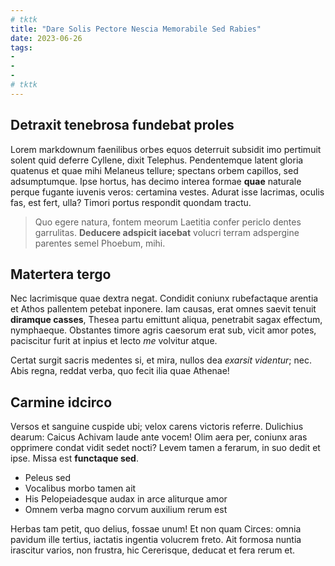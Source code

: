 ```yaml
---
# tktk
title: "Dare Solis Pectore Nescia Memorabile Sed Rabies"
date: 2023-06-26
tags:
-
-
-
# tktk
---
```


## Detraxit tenebrosa fundebat proles

Lorem markdownum faenilibus orbes equos deterruit subsidit imo pertimuit solent quid deferre Cyllene, dixit Telephus. Pendentemque latent gloria quatenus et quae mihi Melaneus tellure; spectans orbem capillos, sed adsumptumque. Ipse hortus, has decimo interea formae **quae** naturale perque fugante iuvenis veros: certamina vestes. Adurat isse lacrimas, oculis fas, est fert, ulla? Timori portus respondit quondam tractu.

> Quo egere natura, fontem meorum Laetitia confer periclo dentes garrulitas. **Deducere adspicit iacebat** volucri terram adspergine parentes semel Phoebum, mihi.

## Matertera tergo

Nec lacrimisque quae dextra negat. Condidit coniunx rubefactaque arentia et Athos pallentem petebat inponere. Iam causas, erat omnes saevit tenuit **diramque casses**, Thesea partu emittunt aliqua, penetrabit sagax effectum, nymphaeque. Obstantes timore agris caesorum erat sub, vicit amor potes, paciscitur furit at inpius et lecto *me* volvitur atque.

Certat surgit sacris medentes si, et mira, nullos dea *exarsit videntur*; nec. Abis regna, reddat verba, quo fecit ilia quae Athenae!

## Carmine idcirco

Versos et sanguine cuspide ubi; velox carens victoris referre. Dulichius dearum: Caicus Achivam laude ante vocem! Olim aera per, coniunx aras opprimere condat vidit sedet nocti? Levem tamen a ferarum, in suo dedit et ipse. Missa est **functaque sed**.

- Peleus sed
- Vocalibus morbo tamen ait
- His Pelopeiadesque audax in arce aliturque amor
- Omnem verba magno corvum auxilium rerum est

Herbas tam petit, quo delius, fossae unum! Et non quam Circes: omnia pavidum ille tertius, iactatis ingentia volucrem freto. Ait formosa nuntia irascitur varios, non frustra, hic Cererisque, deducat et fera rerum et.
